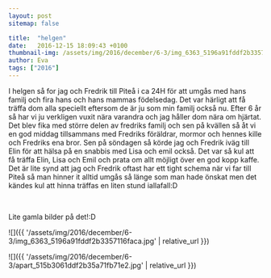 ```yaml
---
layout: post
sitemap: false

title:  "helgen"
date:   2016-12-15 18:09:43 +0100
thumbnail-img: /assets/img/2016/december/6-3/img_6363_5196a91fddf2b3357116faca.jpg
author: Eva
tags: ["2016"]
---
```

















I helgen så for jag och Fredrik till Piteå i ca 24H för att umgås med hans familj och fira hans och hans mammas födelsedag. Det var härligt att få träffa dom alla speciellt eftersom de är ju som min familj också nu. Efter 6 år så har vi ju verkligen vuxit nära varandra och jag håller dom nära om hjärtat. Det blev fika med större delen av fredriks familj och sen på kvällen så åt vi en god middag tillsammans med Fredriks föräldrar, mormor och hennes kille och Fredriks ena bror. Sen på söndagen så körde jag och Fredrik iväg till Elin för att hälsa på en snabbis med Lisa och emil också. Det var så kul att få träffa Elin, Lisa och Emil och prata om allt möjligt över en god kopp kaffe. Det är lite synd att jag och Fredrik oftast har ett tight schema när vi far till Piteå så man hinner it alltid umgås så länge som man hade önskat men det kändes kul att hinna träffas en liten stund iallafall:D 







 




Lite gamla bilder på det!:D

![]({{ '/assets/img/2016/december/6-3/img_6363_5196a91fddf2b3357116faca.jpg'  | relative_url }})

![]({{ '/assets/img/2016/december/6-3/apart_515b3061ddf2b35a71fb71e2.jpg'  | relative_url }})

